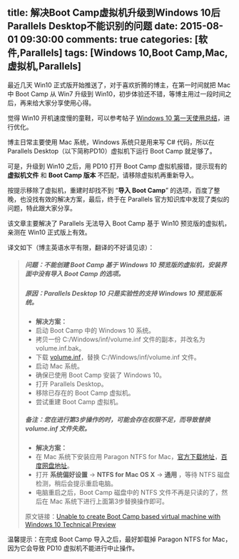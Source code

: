 title: 解决Boot Camp虚拟机升级到Windows 10后Parallels Desktop不能识别的问题
date: 2015-08-01 09:30:00
comments: true
categories: [软件,Parallels]
tags: [Windows 10,Boot Camp,Mac,虚拟机,Parallels]
---

最近几天 Win10 正式版开始推送了，对于喜欢折腾的博主，在第一时间就把 Mac 中 Boot Camp 从 Win7 升级到 Win10，初步体验还不错，等博主用过一段时间之后，再来给大家分享使用心得。

觉得 Win10 开机速度慢的童鞋，可以参考帖子 [Windows 10 第一天使用总结](http://www.cnblogs.com/sunkaixuan/p/4690994.html)，进行优化。

博主日常主要使用 Mac 系统，Windows 系统只是用来写 C# 代码，所以在 Parallels Desktop（以下简称PD10）虚拟机下运行 Boot Camp 就足够了。

可是，升级到 Win10 之后，用 PD10 打开 Boot Camp 虚拟机报错，提示现有的 **虚拟机文件** 和 **Boot Camp 版本** 不匹配，请移除虚拟机再重新导入。

按提示移除了虚拟机，重建时却找不到 “**导入 Boot Camp**” 的选项，百度了整晚，也没找有效的解决方案，最后，终于在 Parallels 官方知识库中发现了类似的问题，特此跟大家分享。

<!-- more --> 

该文章主要解决了 Parallels 无法导入 Boot Camp 基于 Win10 预览版的虚拟机，亲测在 Win10 正式版上有效。

译文如下（博主英语水平有限，翻译的不好请见谅）：

> ##### 问题：不能创建 Boot Camp 基于 Windows 10 预览版的虚拟机，安装界面中没有导入 Boot Camp 的选项。
> ##### 原因：Parallels Desktop 10 只是实验性的支持 Windows 10 预览版系统。
> - **解决方案：**
> - 启动 Boot Camp 中的 Windows 10 系统。
> - 拷贝一份 C:/Windows/inf/volume.inf 文件的副本，并改名为 volume.inf.bak。
> - 下载 [volume.inf](http://pan.baidu.com/s/1jGlHxPk)，替换 C:/Windows/inf/volume.inf 文件。
> - 启动 Mac 系统。
> - 确保已使用 Boot Camp 安装了 Windows 10。
> - 打开 Parallels Desktop。
> - 移除已存在的 Boot Camp 虚拟机。
> - 尝试重建 Boot Camp 虚拟机。
> 
> ##### 备注：您在进行第3步操作的时，可能会存在权限不足，而导致替换 volume.inf 文件失败。
> - **解决方案：**
> - 在 Mac 系统下安装应用 Paragon NTFS for Mac，[官方下载地址](http://dl.paragon-software.com/demo/ntfsmac_trial_u.dmg)，[百度网盘地址](http://pan.baidu.com/s/1c04Q4b2)。 
> - 打开 **系统偏好设置** -> **NTFS for Mac OS X** -> **通用** ，等待 NTFS 磁盘检测，稍后会提示重启电脑。
> - 电脑重启之后，Boot Camp 磁盘中的 NTFS 文件不再是只读的了，然后在 Mac 系统下进行上面第3步替换操作即可。
> 
> 原文链接：[Unable to create Boot Camp based virtual machine with Windows 10 Technical Preview](http://kb.parallels.com/en/122808)

温馨提示：在完成 Boot Camp 导入之后，最好卸载掉 Paragon NTFS for Mac，因为它会导致 PD10 虚拟机不能进行中止操作。